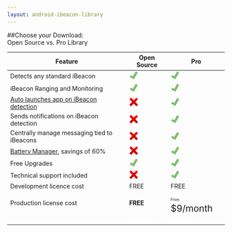 ```yaml
---
layout: android-ibeacon-library
---
```




##Choose your Download:<br/> Open Source vs. Pro Library

<style>.featureimg { width:20px; height:20px; margin:0px; }</style>

<table>
	<thead>
		<th>Feature</th>
		<th>Open Source</th>
		<th>Pro</th>
	</thead>
	<tr>
		<td>Detects any standard iBeacon</td>
		<td><img src='/img/check.png' class="featureimg"/></td>
		<td><img src='/img/check.png' class="featureimg"/></td>
	</tr>
	<tr>
		<td>iBeacon Ranging and Monitoring  </td>
		<td><img src='/img/check.png' class="featureimg"/></td>
		<td><img src='/img/check.png' class="featureimg"/></td>
	<tr>
		<td><a href='background_launching.html'>Auto launches app on iBeacon detection</a></td>
		<td><img src='/img/redx.png' class="featureimg"/></td>
		<td><img src='/img/check.png' class="featureimg"/></td>
	</tr>
	<tr>
		<td>Sends notifications on iBeacon detection </td>
		<td><img src='/img/redx.png' class="featureimg"/></td>
		<td><img src='/img/check.png' class="featureimg"/></td>
	</tr>
	<tr>
		<td>Centrally manage messaging tied to iBeacons</td>
		<td><img src='/img/redx.png' class="featureimg"/></td>
		<td><img src='/img/check.png' class="featureimg"/></td>
	</tr>
	<tr>
		<td><a href='battery_manager.html'>Battery Manager</a>, savings of 60%</td>
		<td><img src='/img/redx.png' class="featureimg"/></td>
		<td><img src='/img/check.png' class="featureimg"/></td>
	</tr>
	</tr>
		<tr>
		<td>Free Upgrades</td>
		<td><img src='/img/check.png' class="featureimg"/></td>
		<td><img src='/img/check.png' class="featureimg"/></td>
	</tr>
	<tr>
		<td>Technical support included</td>
		<td><img src='/img/redx.png' class="featureimg"/></td>
		<td><img src='/img/check.png' class="featureimg"/></td>
	</tr>
	<tr>
		<td>Development licence cost</td>
		<td>FREE</td>
		<td>FREE</td>
	</tr>
	<tr>
		<td>Production license cost</td>
		<td><b>FREE</td>
		<td><span style="font-size: .6em;">From</span><span style="font-size: 1.5em"> $9/month</span></td>
	</tr>
	<tr>
		<td></td>
		<td><a style="color:#fff;" href='http://developer.radiusnetworks.com/ibeacon/android/download.html' class='btn-rad-blue'>Release 0.7</a></td>
		<td><a style="color:#fff;" href='plans.html' class='btn-rad-blue'>Release 1.0</a></td>
	</tr>
</table>

